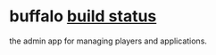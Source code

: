 buffalo [build status](https://travis-ci.org/alfredchiesa/buffalo.svg?branch=master)
========
the admin app for managing players and applications.